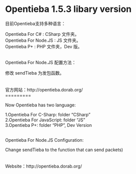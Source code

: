 Opentieba 1.5.3 libary version
==============================

<p>目前Opentieba支持多种语言：</p>
  Opentieba For C# : CSharp 文件夹。<br />
  Opentieba For Node.JS : JS 文件夹。<br />
  Opentieba P+ : PHP 文件夹，Dev 版。<br />
<br />
<p>Opentieba For Node.JS 配置方法：</p>
  修改 sendTieba 为发包函数。<br />
<br />
<br />
官方网站：http://opentieba.dorab.org/
<br />
=========

<p>Now Opentieba has two language: </p>
1.Opentieba For C-Sharp: folder “CSharp”<br />
2.Opentieba For JavaScript: folder “JS”<br />
3.Opentieba P+: folder “PHP”, Dev Version<br />
<br />
<p>Opentieba For Node.JS Configuration: </p>
Change sendTieba to the function that can send packets) <br />
<br />
<br />
Website：http://opentieba.dorab.org/
<br />
